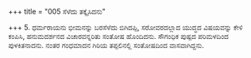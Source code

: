 +++
title = "005 ಸೆಳೆದು ತಕ್ಕೈಸಿದನು"

+++
5. ಧರ್ಮರಾಯನು ಭೀಮನನ್ನು ಬರಸೆಳೆದು ಬಿಗಿದಪ್ಪಿ, ಸರೋವರದಲ್ಲಾದ ಯುದ್ಧದ ವಿಷಯವನ್ನು ಕೇಳಿ ಕಂಪಿಸಿ,  ಹನುಮದರ್ಶನದ ವಿಚಾರವನ್ನರಿತು ಸಂತೋಷ ಹೊಂದಿದನು. ಸೌಗಂಧಿಕ ಪುಷ್ಪದ ಪರಿಮಳದಿಂದ ಪುಳಕಿತನಾದನು. ನಂತರ ಗಂಧಮಾದನ ಗಿರಿಯ ತಪ್ಪಲಿನಲ್ಲಿ ಸಂತೋಷದಿಂದ ವಾಸವಾಗಿದ್ದನು.